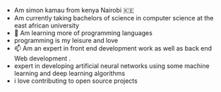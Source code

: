- Am simon kamau from kenya Nairobi 🇰🇪
- Am currently taking  bachelors of science in computer science at the east african university 
- 🌱 Am learning more of programming languages 
- programming is my leisure and love 
- 📫 Am an expert in front end development work as well as back end Web development .
- expert in developing artificial neural networks using some machine learning and deep learning algorithms
- i love contributing to open source projects

<!---
simokamaa/simokamaa is a ✨ special ✨ repository because its `README.md` (this file) appears on your GitHub profile.
You can click the Preview link to take a look at your changes.
--->
